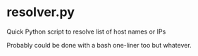 # resolver.py
Quick Python script to resolve list of host names or IPs

Probably could be done with a bash one-liner too but whatever.
